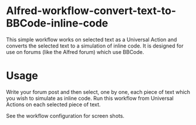 # Alfred-workflow-convert-text-to-BBCode-inline-code
This simple workflow works on selected text as a Universal Action and converts the selected text to a simulation of inline code. It is designed for use on forums (like the Alfred forum) which use BBCode.

# Usage

Write your forum post and then select, one by one, each piece of text which you wish to simulate as inline code. Run this workflow from Universal Actions on each selected piece of text.

See the workflow configuration for screen shots.
